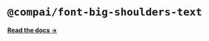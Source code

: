 # `@compai/font-big-shoulders-text`

[**Read the docs &rarr;**](https://components.ai/docs/typefaces/big-shoulders-text)

